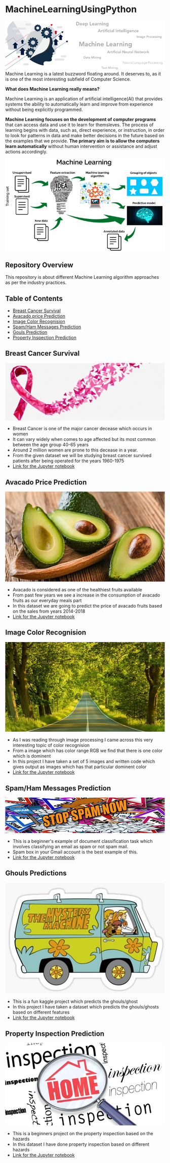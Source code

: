 # MachineLearningUsingPython
![alt text](https://github.com/sonica-bendre/Python-Machine-Learning-Projects/blob/main/Images/banner.png)
Machine Learning is a latest buzzword floating around. It deserves to, as it is one of the most interesting subfield of Computer Science.

**What does Machine Learning really means?**

Machine Learning is an application of artificial intelligence(AI) that provides systems the ability to automatically learn and improve from experience without being explicitly programmed.

**Machine Learning focuses on the development of computer programs** that can access data and use it to learn for themsleves.
The process of learning begins with data, such as, direct experience, or instruction, in order to look for patterns in data and make better decisions in the future based on the examples that we provide. **The primary aim is to allow the computers learn automatically** without human intervention or assistance and adjust actions accordingly.

![alt text](https://github.com/sonica-bendre/Python-Machine-Learning-Projects/blob/main/Images/mlflow.png)

## Repository Overview

This repository is about different Machine Learning algorithm approaches as per the industry practices.

## Table of Contents

* [Breast Cancer Survival](#breast-cancer-survival)
* [Avacado price Prediction](#avacado-price-prediction)
* [Image Color Recognision](#-image-color-recognision)
* [Spam/Ham Messages Prediction](#spam/ham-messages-prediction)
* [Gouls Prediction](#ghouls-predictions)
* [Property Inspection Prediction](#property-inspection-prediction)

## Breast Cancer Survival

![alt text](https://github.com/sonica-bendre/Python-Machine-Learning-Projects/blob/main/Images/Breast-Cancer-Awareness-Month-2019-1080x675%20(2).jpg)

* Breast Cancer is one of the major cancer decease which occurs in women
* It can vary widely when comes to age affected but its most common between the age group 40-65 years
* Around 2 million women are prone to this decease in a year.
* From the given dataset we will be studying breast cancer survived patients after being operated for the years 1960-1975
* [Link for the Jupyter notebook](#https://github.com/sonica-bendre/Python-Machine-Learning-Projects/tree/main/BreastCancer%20Survical)

## Avacado Price Prediction

![alt text](https://github.com/sonica-bendre/Python-Machine-Learning-Projects/blob/main/Images/avocados%20(2).jpg)

* Avacado is considered as one of the healthiest fruits available
* From past few years we see a increase in the consumption of avacado fruits as our everyday meals part
* In this dataset we are going to predict the price of avacado fruits based on the sales from years 2014-2018
* [Link for the Jupyter notebook](#https://github.com/sonica-bendre/Python-Machine-Learning-Projects/tree/main/AvacadoPrice%20Prediction)

## Image Color Recognision

![alt text](https://github.com/sonica-bendre/Python-Machine-Learning-Projects/blob/main/Images/image_1%20(2).jpg)

* As I was reading through image processing I came across this very interesting topic of color recognision
* From a image which has color range RGB we find that there is one color which is dominent
* In this project I have taken a set of 5 images and written code which gives output as images which has that particular dominent color
* [Link for the Jupyter notebook](#https://github.com/sonica-bendre/Python-Machine-Learning-Projects/tree/main/ColorRecognition)

## Spam/Ham Messages Prediction

![alt text](https://github.com/sonica-bendre/Python-Machine-Learning-Projects/blob/main/Images/spam.png)

* This is a beginner's example of document classification task which involves classifying an email as spam or not spam mail.
* Spam box in your Gmail account is the best example of this.
* [Link for the Jupyter notebook](#https://github.com/sonica-bendre/Python-Machine-Learning-Projects/tree/main/Spam%20Ham%20Messages%20Prediction)

## Ghouls Predictions

![alt text](https://github.com/sonica-bendre/Python-Machine-Learning-Projects/blob/main/Images/st%2Csmall%2C507x507-pad%2C600x600%2Cf8f8f8.u3%20(2).jpg)

* This is a fun kaggle project which predicts the ghouls/ghost
* In this project I have taken a dataset which predicts the ghouls/ghosts based on different features
* [Link for the Jupyter notebook](#https://github.com/sonica-bendre/Python-Machine-Learning-Projects/tree/main/GhoulsPrediction)

## Property Inspection Prediction

![alt text](https://github.com/sonica-bendre/Python-Machine-Learning-Projects/blob/main/Images/home-inspection-Pic.jpg)

* This is a beginners project on the property inspection based on the hazards
* In this dataset I have done property inspection based on different hazards
* [Link for the Jupyter notebook](#https://github.com/sonica-bendre/Python-Machine-Learning-Projects/tree/main/PropertyInspection)


